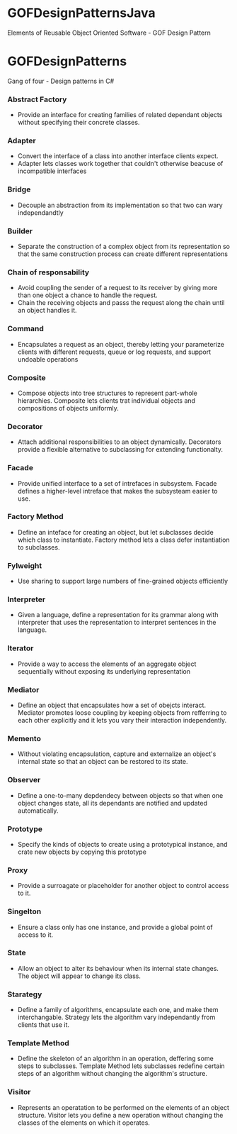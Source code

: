 # GOFDesignPatternsJava
Elements of Reusable Object Oriented Software - GOF Design Pattern

# GOFDesignPatterns

Gang of four - Design patterns in C#

### Abstract Factory
- Provide an interface for creating families of related dependant objects without specifying their concrete classes.

### Adapter
- Convert the interface of a class into another interface clients expect.
- Adapter lets classes work together that couldn't otherwise beacuse of incompatible interfaces

### Bridge
- Decouple an abstraction from its implementation  so that two can wary independandtly

### Builder
- Separate the construction of a complex object from its representation so that the same construction process can create different representations

### Chain of responsability
- Avoid coupling the sender of a request to its receiver by giving more than one object a chance to handle the request.
- Chain the receiving objects and passs the request along the chain until an object handles it.

### Command
- Encapsulates a request as an object, thereby letting your parameterize clients with different requests, queue or log requests, and support undoable operations

### Composite
- Compose objects into tree structures to represent part-whole hierarchies. Composite lets clients trat individual objects and compositions of objects uniformly.

### Decorator
- Attach additional responsibilities to an object dynamically. Decorators provide a flexible alternative to subclassing for extending functionalty.

### Facade
- Provide unified interface to a set of intrefaces in subsystem. Facade defines a higher-level intreface that makes the subsysteam easier to use.

### Factory Method
- Define an inteface for creating an object, but let subclasses decide which class to instantiate. Factory method lets a class defer instantiation to subclasses.

### Fylweight
- Use sharing to support large numbers of fine-grained objects efficiently

### Interpreter
- Given a language, define a representation for its grammar along with interpreter that uses the representation to interpret sentences in the language.

### Iterator
- Provide a way to access the elements of an aggregate object sequentially without exposing its underlying representation

### Mediator
- Define an object that encapsulates how a set of obejcts interact. Mediator promotes loose coupling by keeping objects from refferring to each other explicitly and it lets you vary their interaction independently.

### Memento
- Without violating encapsulation, capture and externalize an object's internal state so that an object can be restored to its state.

### Observer
- Define a one-to-many depdendecy between objects so that when one object changes state, all its dependants are notified and updated automatically.

### Prototype
- Specify the kinds of objects to create using a prototypical instance, and crate new objects by copying this prototype

### Proxy
- Provide a surroagate or placeholder for another object to control access to it.

### Singelton
- Ensure a class only has one instance, and provide a global point of access to it.

### State
- Allow an object to alter its behaviour when its internal state changes. The object will appear to change its class.

### Starategy
- Define a family of algorithms, encapsulate each one, and make them interchangable. Strategy lets the algorithm vary independantly from clients that use it.

### Template Method
- Define the skeleton of an algorithm in an operation, deffering some steps to subclasses. Template Method lets subclasses redefine certain steps of an algorithm without changing the algorithm's structure.

### Visitor
- Represents an operatation to be performed on the elements of an object structure. Visitor lets you define a new operation without changing the classes of the elements on which it operates.
